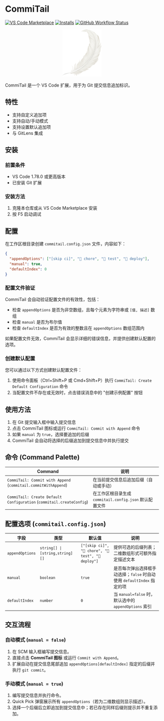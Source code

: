 
# CommiTail

[![VS Code Marketplace](https://img.shields.io/visual-studio-marketplace/v/hboot.commitail.svg?label=VS%20Marketplace)](https://marketplace.visualstudio.com/items?itemName=hboot.commitail)
[![Installs](https://img.shields.io/visual-studio-marketplace/i/hboot.commitail.svg)](https://marketplace.visualstudio.com/items?itemName=hboot.commitail)
[![GitHub Workflow Status](https://img.shields.io/github/actions/workflow/status/ngd-b/CommiTail/release.yml?label=build)](https://github.com/ngd-b/CommiTail/actions)

<p align="center">
  <img src="./media/icon.png" alt="CommiTail Logo" width="128" />
</p>

CommiTail 是一个 VS Code 扩展，用于为 Git 提交信息追加标识。

## 特性

- 支持自定义追加项
- 支持自动/手动模式
- 支持设置默认追加项
- 与 GitLens 集成

## 安装

### 前置条件

- VS Code 1.78.0 或更高版本
- 已安装 Git 扩展

### 安装方法

1. 克隆本仓库或从 VS Code Marketplace 安装
2. 按 F5 启动调试

## 配置

在工作区根目录创建 `commitail.config.json` 文件，内容如下：

```json
{
  "appendOptions": ["[skip ci]", "🔧 chore", "🧪 test", "🚀 deploy"],
  "manual": true,
  "defaultIndex": 0
}
```


### 配置文件验证

CommiTail 会自动验证配置文件的有效性，包括：

- 检查 `appendOptions` 是否为非空数组，且每个元素为字符串或 `[值, 描述]` 数组
- 检查 `manual` 是否为布尔值
- 检查 `defaultIndex` 是否为有效的整数且在 `appendOptions` 数组范围内

如果配置文件无效，CommiTail 会显示详细的错误信息，并提供创建默认配置的选项。

### 创建默认配置

您可以通过以下方式创建默认配置文件：

1. 使用命令面板（Ctrl+Shift+P 或 Cmd+Shift+P）执行 `CommiTail: Create Default Configuration` 命令
2. 当配置文件不存在或无效时，点击错误消息中的 "创建示例配置" 按钮

## 使用方法

1. 在 Git 提交输入框中输入提交信息
2. 点击 CommiTail 图标或运行 `CommiTail: Commit with Append` 命令
3. 如果 `manual` 为 `true`，选择要追加的后缀
4. CommiTail 会自动将选择的后缀追加到提交信息中并执行提交

## 命令 (Command Palette)

| Command | 说明 |
|---------|------|
| `CommiTail: Commit with Append` (`commitail.commitWithAppend`) | 在当前提交信息后追加后缀（自动或手动） |
| `CommiTail: Create Default Configuration` (`commitail.createConfig`) | 在工作区根目录生成 `commitail.config.json` 默认配置文件 |

## 配置选项 (`commitail.config.json`)

| 字段 | 类型 | 默认值 | 说明 |
|------|------|--------|------|
| `appendOptions` | `string[] \| [string,string][]` | `["[skip ci]", "🔧 chore", "🧪 test", "🚀 deploy"]` | 提供可选的后缀列表；二维数组形式可额外指定描述文本 |
| `manual` | `boolean` | `true` | 是否每次弹出选择框手动选择；`false` 时自动使用 `defaultIndex` 指定的项 |
| `defaultIndex` | `number` | `0` | 当 `manual=false` 时，默认选中的 `appendOptions` 索引 |

## 交互流程

### 自动模式 (`manual = false`)

1. 在 SCM 输入框编写提交信息。
2. 直接点击 **CommiTail 图标** 或运行 `Commit with Append`。
3. 扩展自动在提交信息尾部追加 `appendOptions[defaultIndex]` 指定的后缀并执行 `git commit`。

### 手动模式 (`manual = true`)

1. 编写提交信息并执行命令。
2. Quick Pick 弹窗展示所有 `appendOptions`（若为二维数组则显示描述）。
3. 选择一个后缀后立即追加到提交信息中；若已存在同样后缀则提示并不重复添加。

